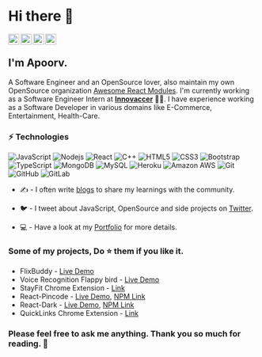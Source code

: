 # Hi there 👋


<a href="https://twitter.com/apoorv_taneja">
  <img align="left" alt="Apoorv Taneja | Twitter" width="22px" src="https://cdn.jsdelivr.net/npm/simple-icons@v3/icons/twitter.svg" />
</a>
<a href="https://www.linkedin.com/in/apoorvtaneja/">
  <img align="left" alt="Apoorv's LinkdeIN" width="22px" src="https://cdn.jsdelivr.net/npm/simple-icons@v3/icons/linkedin.svg" />
</a>
<a href="https://www.instagram.com/apoorvtaneja/">
  <img align="left" alt="Apoorv's Instagram" width="22px" src="https://cdn.jsdelivr.net/npm/simple-icons@v3/icons/instagram.svg" />
</a>
<a href="https://leetcode.com/plxity/">
  <img align="left" alt="Apoorv's Leetcode" width="22px" src="https://cdn.jsdelivr.net/npm/simple-icons@v3/icons/leetcode.svg" />
</a>

<br>

 ## I'm Apoorv. 

A Software Engineer and an OpenSource lover, also maintain my own OpenSource organization [Awesome React Modules](https://github.com/Awesome-React-Modules). I'm currently working as a Software Engineer Intern at **[Innovaccer](https://innovaccer.com/)** :man_technologist:.
I have experience working as a Software Developer in various domains like E-Commerce, Entertainment, Health-Care.

### ⚡ Technologies

![JavaScript](https://img.shields.io/badge/-JavaScript-black?style=flat-square&logo=javascript)
![Nodejs](https://img.shields.io/badge/-Nodejs-black?style=flat-square&logo=Node.js)
![React](https://img.shields.io/badge/-React-black?style=flat-square&logo=react)
![C++](https://img.shields.io/badge/-C++-00599C?style=flat-square&logo=c)
![HTML5](https://img.shields.io/badge/-HTML5-E34F26?style=flat-square&logo=html5&logoColor=white)
![CSS3](https://img.shields.io/badge/-CSS3-1572B6?style=flat-square&logo=css3)
![Bootstrap](https://img.shields.io/badge/-Bootstrap-563D7C?style=flat-square&logo=bootstrap)
![TypeScript](https://img.shields.io/badge/-TypeScript-007ACC?style=flat-square&logo=typescript)
![MongoDB](https://img.shields.io/badge/-MongoDB-black?style=flat-square&logo=mongodb)
![MySQL](https://img.shields.io/badge/-MySQL-black?style=flat-square&logo=mysql)
![Heroku](https://img.shields.io/badge/-Heroku-430098?style=flat-square&logo=heroku)
![Amazon AWS](https://img.shields.io/badge/Amazon%20AWS-232F3E?style=flat-square&logo=amazon-aws)
![Git](https://img.shields.io/badge/-Git-black?style=flat-square&logo=git)
![GitHub](https://img.shields.io/badge/-GitHub-181717?style=flat-square&logo=github)
![GitLab](https://img.shields.io/badge/-GitLab-FCA121?style=flat-square&logo=gitlab)

- :writing_hand: - I often write [blogs](http://blog.plxity.co/) to share my learnings with the community.

- :bird: - I tweet about JavaScript, OpenSource and side projects on [Twitter](https://twitter.com/apoorv_taneja).

- :computer: - Have a look at my [Portfolio](https://www.plxity.co/) for more details.

### Some of my projects, Do ⭐️ them if you like it.

- FlixBuddy - [Live Demo](https://flixbuddy.vercel.app/)
- Voice Recognition Flappy bird - [Live Demo](https://plxity.github.io/Flappy-Voice-Recognition-Game/)
- StayFit Chrome Extension - [Link](https://github.com/plxity/StayFit-Chrome-Extension)
- React-Pincode - [Live Demo](https://react-pincode.netlify.app/), [NPM Link](https://www.npmjs.com/package/react-pincode)
- React-Dark - [Live Demo](https://react-dark.netlify.app/), [NPM Link](https://www.npmjs.com/package/react-dark)
- QuickLinks Chrome Extension - [Link](https://github.com/plxity/QuickLinks-Chrome-extension)


### Please feel free to ask me anything. Thank you so much for reading. :blue_heart:
